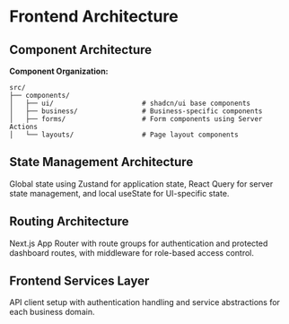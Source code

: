 # Frontend Architecture

## Component Architecture

**Component Organization:**
```
src/
├── components/
│   ├── ui/                      # shadcn/ui base components
│   ├── business/                # Business-specific components
│   ├── forms/                   # Form components using Server Actions
│   └── layouts/                 # Page layout components
```

## State Management Architecture

Global state using Zustand for application state, React Query for server state management, and local useState for UI-specific state.

## Routing Architecture

Next.js App Router with route groups for authentication and protected dashboard routes, with middleware for role-based access control.

## Frontend Services Layer

API client setup with authentication handling and service abstractions for each business domain.
